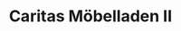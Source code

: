 ---
title: "Caritas Möbelladen II"
url: /euskirchen/caritas-moebelladen-ii/
shop: Gebrauchtwaren
---